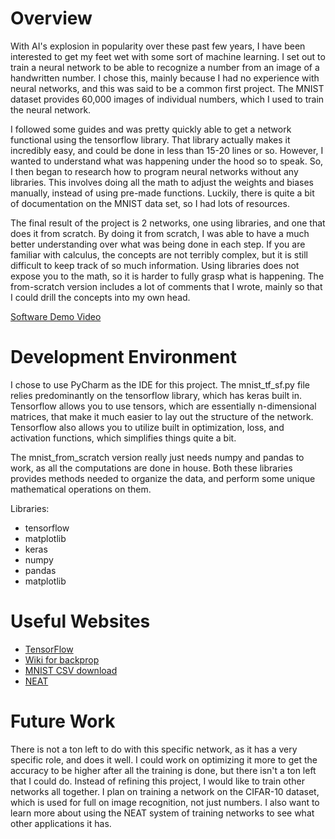 # Overview

With AI's explosion in popularity over these past few years, I have been interested to get my feet wet with some sort of machine learning.
I set out to train a neural network to be able to recognize a number from an image of a handwritten number. I chose this, mainly because I had no experience 
with neural networks, and this was said to be a common first project. The MNIST dataset provides 60,000 images of individual numbers, which
I used to train the neural network.

I followed some guides and was pretty quickly able to get a network functional using the tensorflow library. That library actually makes it incredibly easy,
and could be done in less than 15-20 lines or so. However, I wanted to understand what was happening under the hood so to speak.
So, I then began to research how to program neural networks without any libraries. This involves doing all the math to adjust the weights and 
biases manually, instead of using pre-made functions. Luckily, there is quite a bit of documentation on the MNIST data set, so I had lots of resources.

The final result of the project is 2 networks, one using libraries, and one that does it from scratch. By doing it from scratch,
I was able to have a much better understanding over what was being done in each step. If you are familiar with calculus, the concepts
are not terribly complex, but it is still difficult to keep track of so much information. Using libraries does not expose you to the math, so
it is harder to fully grasp what is happening. The from-scratch version includes a lot of comments that I wrote, mainly so that I could drill the concepts into my own head.


[Software Demo Video](https://youtu.be/f7VtDW6oKnQ)

# Development Environment

I chose to use PyCharm as the IDE for this project. The mnist_tf_sf.py file relies predominantly on the tensorflow library, which has
keras built in. Tensorflow allows you to use tensors, which are essentially n-dimensional matrices, that make it much easier to lay out the
structure of the network. Tensorflow also allows you to utilize built in optimization, loss, and activation functions, which simplifies things quite a bit.

The mnist_from_scratch version really just needs numpy and pandas to work, as all the computations are done in house. Both these libraries
provides methods needed to organize the data, and perform some unique mathematical operations on them.

Libraries:
* tensorflow
* matplotlib
* keras
* numpy
* pandas
* matplotlib

# Useful Websites

- [TensorFlow](https://www.tensorflow.org/datasets/catalog/mnist)
- [Wiki for backprop](https://en.wikipedia.org/wiki/Backpropagation#:~:text=Essentially%2C%20backpropagation%20evaluates%20the%20expression,%22backwards%20propagated%20error%22)
- [MNIST CSV download](https://www.kaggle.com/datasets/oddrationale/mnist-in-csv?resource=download&select=mnist_train.csv)
- [NEAT](https://neat-python.readthedocs.io/en/latest/neat_overview.html)

# Future Work

There is not a ton left to do with this specific network, as it has a very specific role, and does it well. I could work on optimizing it more to get the accuracy to be higher after
all the training is done, but there isn't a ton left that I could do. Instead of refining this project, I would like to train other networks all together.
I plan on training a network on the CIFAR-10 dataset, which is used for full on image recognition, not just numbers.
I also want to learn more about using the NEAT system of training networks to see what other applications it has.  